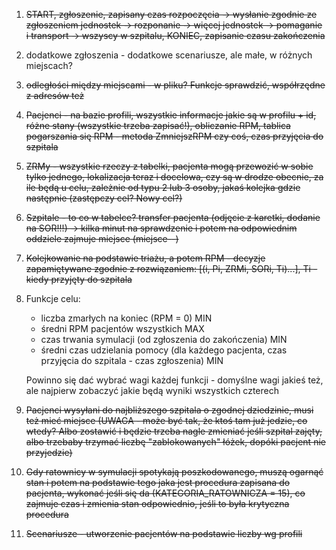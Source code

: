 1. ~~START, zgłoszenie, zapisany czas rozpoczęcia -> wysłanie zgodnie ze zgłoszeniem jednostek -> rozponanie -> więcej jednostek -> pomaganie i transport -> wszyscy w szpitalu, KONIEC, zapisanie czasu zakończenia~~
2. dodatkowe zgłoszenia - dodatkowe scenariusze, ale małe, w różnych miejscach?
3. ~~odległości między miejscami - w pliku? Funkcje sprawdzić, współrzędne z adresów też~~
4. ~~Pacjenci - na bazie profili, wszystkie informacje jakie są w profilu + id, różne stany (wszystkie trzeba zapisać!), obliczanie RPM, tablica pogarszania się RPM - metoda ZmniejszRPM czy coś, czas przyjęcia do szpitala~~
5. ~~ZRMy - wszystkie rzeczy z tabelki, pacjenta mogą przewozić w sobie tylko jednego, lokalizacja teraz i docelowa, czy są w drodze obecnie, za ile będą u celu, zależnie od typu 2 lub 3 osoby, jakaś kolejka gdzie następnie (zastępczy cel? Nowy cel?)~~
6. ~~Szpitale - to co w tabelce? transfer pacjenta (odjęcie z karetki, dodanie na SOR!!!) -> kilka minut na sprawdzenie i potem na odpowiednim oddziele zajmuje miejsce (miejsce--)~~
7. ~~Kolejkowanie na podstawie triażu, a potem RPM - decyzje zapamiętywane zgodnie z rozwiązaniem: [(i, Pi, ZRMi, SORi, Ti)...], Ti - kiedy przyjęty do szpitala~~
8. Funkcje celu:
    - liczba zmarłych na koniec (RPM = 0) MIN
    - średni RPM pacjentów wszystkich MAX
    - czas trwania symulacji (od zgłoszenia do zakończenia) MIN
    - średni czas udzielania pomocy (dla każdego pacjenta, czas przyjęcia do szpitala - czas zgłoszenia) MIN

    Powinno się dać wybrać wagi każdej funkcji - domyślne wagi jakieś też, ale najpierw zobaczyć jakie będą wyniki wszystkich czterech
9. ~~Pacjenci wysyłani do najbliższego szpitala o zgodnej dziedzinie, musi też mieć miejsce (UWAGA - może być tak, że ktoś tam już jedzie, co wtedy? Albo zostawić i będzie trzeba nagle zmieniać jeśli szpital zajęty, albo trzebaby trzymać liczbę "zablokowanych" łóżek, dopóki pacjent nie przyjedzie)~~
10. ~~Gdy ratownicy w symulacji spotykają poszkodowanego, muszą ogarnąć stan i potem na podstawie tego jaka jest procedura zapisana do pacjenta, wykonać jeśli się da (KATEGORIA_RATOWNICZA = 15), co zajmuje czas i zmienia stan odpowiednio, jeśli to była krytyczna procedura~~
11. ~~Scenariusze - utworzenie pacjentów na podstawie liczby wg profili~~